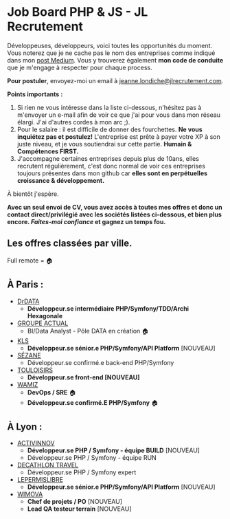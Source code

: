 # Job Board PHP & JS - JL Recrutement

Développeuses, développeurs, voici toutes les opportunités du moment. Vous noterez que je ne cache pas le nom des entreprises comme indiqué dans mon <a href="https://medium.com/@jlondiche/jarr%C3%AAte-le-recrutement-propri%C3%A9taire-je-d%C3%A9marre-l-open-source-6e33463aec9">post Medium</a>. Vous y trouverez également **mon code de conduite** que je m'engage à respecter pour chaque process.

**Pour postuler**, envoyez-moi un email à <a href="mailto:jeanne.londiche@jlrecrutement.com">jeanne.londiche@jlrecrutement.com</a>.

**Points importants :** 
1. Si rien ne vous intéresse dans la liste ci-dessous, n'hésitez pas à m'envoyer un e-mail afin de voir ce que j'ai pour vous dans mon réseau élargi. J'ai d'autres cordes à mon arc ;).
2. Pour le salaire : il est difficile de donner des fourchettes. **Ne vous inquiétez pas et postulez!** L'entreprise est prête à payer votre XP à son juste niveau, et je vous soutiendrai sur cette partie. **Humain & Compétences FIRST.**
3. J'accompagne certaines entreprises depuis plus de 10ans, elles recrutent régulièrement, c'est donc normal de voir ces entreprises toujours présentes dans mon github car **elles sont en perpétuelles croissance & développement.**

À bientôt j'espère.

**Avec un seul envoi de CV, vous avez accès à toutes mes offres et donc un contact direct/privilégié avec les sociétés listées ci-dessous, et bien plus encore. _Faites-moi confiance_ et gagnez un temps fou.**


## Les offres classées par ville.
Full remote = 🏠

## À Paris : 

- [DrDATA](DrDATA.md)
	- **Développeur.se intermédiaire PHP/Symfony/TDD/Archi Hexagonale** 
- [GROUPE ACTUAL](GROUPE_ACTUAL.md)
	- BI/Data Analyst - Pôle DATA en création 🏠
- [KLS](KLS.md)
	- **Développeur.se sénior.e PHP/Symfony/API Platform** [NOUVEAU]
- [SÉZANE](SEZANE.md)
	- Développeur.se confirmé.e back-end PHP/Symfony
- [TOULOISIRS](TOULOISIRS.md)
	- **Développeur.se front-end [NOUVEAU]**
- [WAMIZ](WAMIZ.md)
	- **DevOps / SRE** 🏠 
	- **Développeur.se confirmé.E PHP/Symfony** 🏠 
	
## À Lyon : 

- [ACTIVINNOV](ACTIVINNOV.md)
	- **Développeur.se PHP / Symfony - équipe BUILD** [NOUVEAU]
	- Développeur.se PHP / Symfony - équipe RUN
- [DECATHLON TRAVEL](DECATHLON_TRAVEL.md)
	- Développeur.se PHP / Symfony expert 
- [LEPERMISLIBRE](LEPERMISLIBRE.md)
	- **Développeur.se sénior.e PHP/Symfony/API Platform** [NOUVEAU]
- [WIMOVA](WIMOVA.md)
	- **Chef de projets / PO** [NOUVEAU]
	- **Lead QA testeur terrain** [NOUVEAU]




